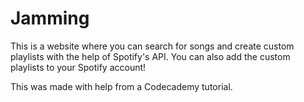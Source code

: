 # Jamming

This is a website where you can search for songs and create custom playlists with the help of Spotify's API. You can also add the custom playlists to your Spotify account!

This was made with help from a Codecademy tutorial.
